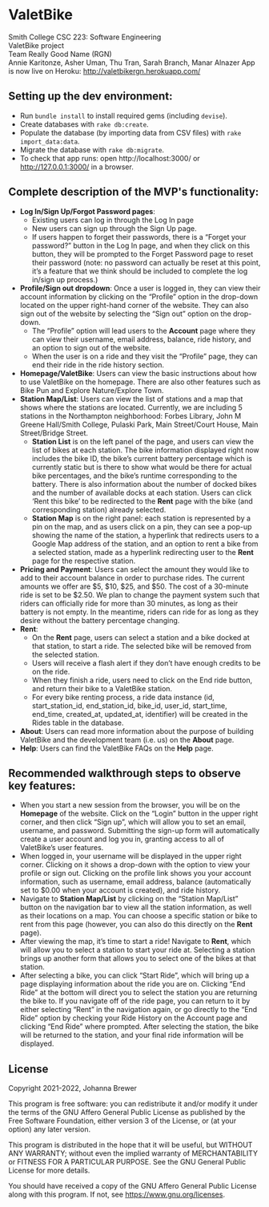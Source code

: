 # ValetBike

Smith College CSC 223: Software Engineering\
ValetBike project\
Team Really Good Name (RGN)\
Annie Karitonze, Asher Uman, Thu Tran, Sarah Branch, Manar Alnazer
App is now live on Heroku: http://valetbikergn.herokuapp.com/ 

## Setting up the dev environment:

- Run `bundle install` to install required gems (including `devise`).
- Create databases with `rake db:create`.
- Populate the database (by importing data from CSV files) with `rake import_data:data`.
- Migrate the database with `rake db:migrate`.
- To check that app runs: open http://localhost:3000/ or http://127.0.0.1:3000/ in a browser.

## Complete description of the MVP's functionality: 
- **Log In/Sign Up/Forgot Password pages**:
  - Existing users can log in through the Log In page
  - New users can sign up through the Sign Up page.
  - If users happen to forget their passwords, there is a “Forget your password?” button in the Log In page, and when they click on this button, they will be prompted to the Forget Password page to reset their password (note: no password can actually be reset at this point, it’s a feature that we think should be included to complete the log in/sign up process.)
- **Profile/Sign out dropdown**: Once a user is logged in, they can view their account information by clicking on the “Profile” option in the drop-down located on the upper right-hand corner of the website. They can also sign out of the website by selecting the “Sign out” option on the drop-down.
  - The “Profile” option will lead users to the **Account** page where they can view their username, email address, balance, ride history, and an option to sign out of the website.
  - When the user is on a ride and they visit the “Profile” page, they can end their ride in the ride history section.
- **Homepage/ValetBike**: Users can view the basic instructions about how to use ValetBike on the homepage. There are also other features such as Bike Pun and Explore Nature/Explore Town. 
- **Station Map/List**: Users can view the list of stations and a map that shows where the stations are located. Currently, we are including 5 stations in the Northampton neighborhood: Forbes Library, John M Greene Hall/Smith College, Pulaski Park, Main Street/Court House, Main Street/Bridge Street. 
  - **Station List** is on the left panel of the page, and users can view the list of bikes at each station. The bike information displayed right now includes the bike ID, the bike’s current battery percentage which is currently static but is there to show what would be there for actual bike percentages, and the bike’s runtime corresponding to the battery. There is also information about the number of docked bikes and the number of available docks at each station. Users can click ‘Rent this bike’ to be redirected to the **Rent** page with the bike (and corresponding station) already selected. 
  - **Station Map** is on the right panel: each station is represented by a pin on the map, and as users click on a pin, they can see a pop-up showing the name of the station, a hyperlink that redirects users to a Google Map address of the station, and an option to rent a bike from a selected station, made as a hyperlink redirecting user to the **Rent** page for the respective station.
- **Pricing and Payment**: Users can select the amount they would like to add to their account balance in order to purchase rides. The current amounts we offer are $5, $10, $25, and $50. The cost of a 30-minute ride is set to be $2.50. We plan to change the payment system such that riders can officially ride for more than 30 minutes, as long as their battery is not empty. In the meantime, riders can ride for as long as they desire without the battery percentage changing.
- **Rent**: 
  - On the **Rent** page, users can select a station and a bike docked at that station, to start a ride. The selected bike will be removed from the selected station.
  - Users will receive a flash alert if they don’t have enough credits to be on the ride. 
  - When they finish a ride, users need to click on the End ride button, and return their bike to a ValetBike station.  
  - For every bike renting process, a ride data instance (id, start_station_id, end_station_id, bike_id, user_id, start_time, end_time, created_at, updated_at, identifier) will be created in the Rides table in the database.
- **About**: Users can read more information about the purpose of building ValetBike and the development team (i.e. us) on the **About** page. 
- **Help**: Users can find the ValetBike FAQs on the **Help** page.

## Recommended walkthrough steps to observe key features:
- When you start a new session from the browser, you will be on the **Homepage** of the website. Click on the “Login” button in the upper right corner, and then click “Sign up”, which will allow you to set an email, username, and password. Submitting the sign-up form will automatically create a user account and log you in, granting access to all of ValetBike’s user features.
- When logged in, your username will be displayed in the upper right corner. Clicking on it shows a drop-down with the option to view your profile or sign out. Clicking on the profile link shows you your account information, such as username, email address, balance (automatically set to $0.00 when your account is created), and ride history.
- Navigate to **Station Map/List** by clicking on the “Station Map/List” button on the navigation bar to view all the station information, as well as their locations on a map. You can choose a specific station or bike to rent from this page (however, you can also do this directly on the **Rent** page).
- After viewing the map, it’s time to start a ride! Navigate to **Rent**, which will allow you to select a station to start your ride at. Selecting a station brings up another form that allows you to select one of the bikes at that station.
- After selecting a bike, you can click “Start Ride”, which will bring up a page displaying information about the ride you are on. Clicking “End Ride” at the bottom will direct you to select the station you are returning the bike to. If you navigate off of the ride page, you can return to it by either selecting “Rent” in the navigation again, or go directly to the “End Ride” option by checking your Ride History on the Account page and clicking “End Ride” where prompted. After selecting the station, the bike will be returned to the station, and your final ride information will be displayed.

## License
Copyright 2021-2022, Johanna Brewer

This program is free software: you can redistribute it and/or modify it under the terms of the GNU Affero General Public License as published by the Free Software Foundation, either version 3 of the License, or (at your option) any later version.

This program is distributed in the hope that it will be useful, but WITHOUT ANY WARRANTY; without even the implied warranty of MERCHANTABILITY or FITNESS FOR A PARTICULAR PURPOSE. See the GNU General Public License for more details.

You should have received a copy of the GNU Affero General Public License along with this program. If not, see https://www.gnu.org/licenses.

